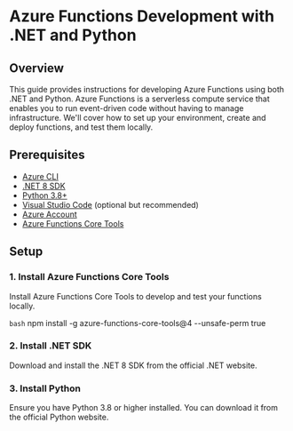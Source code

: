# Azure Functions Development with .NET and Python

## Overview

This guide provides instructions for developing Azure Functions using both .NET and Python. Azure Functions is a serverless compute service that enables you to run event-driven code without having to manage infrastructure. We'll cover how to set up your environment, create and deploy functions, and test them locally.

## Prerequisites

- [Azure CLI](https://docs.microsoft.com/en-us/cli/azure/install-azure-cli)
- [.NET 8 SDK](https://dotnet.microsoft.com/download/dotnet/8.0)
- [Python 3.8+](https://www.python.org/downloads/)
- [Visual Studio Code](https://code.visualstudio.com/) (optional but recommended)
- [Azure Account](https://azure.microsoft.com/en-us/free/)
- [Azure Functions Core Tools](https://docs.microsoft.com/en-us/azure/azure-functions/functions-run-local)

## Setup

### 1. Install Azure Functions Core Tools

Install Azure Functions Core Tools to develop and test your functions locally.

```bash```
npm install -g azure-functions-core-tools@4 --unsafe-perm true


### 2. Install .NET SDK

Download and install the .NET 8 SDK from the official .NET website.

### 3.  Install Python

Ensure you have Python 3.8 or higher installed. You can download it from the official Python website.

